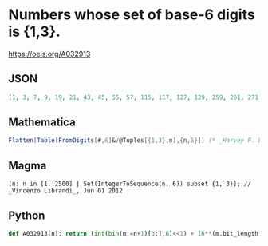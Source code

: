 # Numbers whose set of base\-6 digits is \{1,3\}\.
https://oeis.org/A032913
## JSON
```JSON
[1, 3, 7, 9, 19, 21, 43, 45, 55, 57, 115, 117, 127, 129, 259, 261, 271, 273, 331, 333, 343, 345, 691, 693, 703, 705, 763, 765, 775, 777, 1555, 1557, 1567, 1569, 1627, 1629, 1639, 1641, 1987, 1989, 1999, 2001, 2059, 2061, 2071, 2073]
```
## Mathematica
```Mathematica
Flatten[Table[FromDigits[#,6]&/@Tuples[{1,3},n],{n,5}]] (* _Harvey P. Dale_, Nov 16 2011 *)
```
## Magma
```Magma
[n: n in [1..2500] | Set(IntegerToSequence(n, 6)) subset {1, 3}]; // _Vincenzo Librandi_, Jun 01 2012
```
## Python
```Python
def A032913(n): return (int(bin(m:=n+1)[3:],6)<<1) + (6**(m.bit_length()-1)-1)//5 # _Chai Wah Wu_, Oct 13 2023
```
